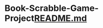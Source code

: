 # Book-Scrabble-Game-Project[README.md](https://github.com/DorSonego/Book-Scrabble-Game-Project/files/11264640/README.md)
